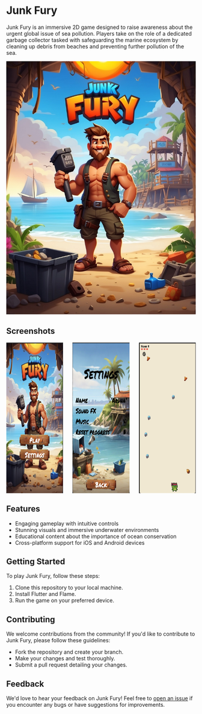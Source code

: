 # Junk Fury

Junk Fury is an immersive 2D game designed to raise awareness about the urgent global issue of sea pollution. Players take on the role of a dedicated garbage collector tasked with safeguarding the marine ecosystem by cleaning up debris from beaches and preventing further pollution of the sea.

![Junk Fury Banner](assets/images/home_background.jpg)

## Screenshots

<div style="display: flex; justify-content: space-between;">
    <img src="./doc/ss1.png" alt="Gameplay Screenshot 1" style="width: 30%; height: 400px;">
    <img src="./doc/ss2.png" alt="Gameplay Screenshot 2" style="width: 30%; height: 400px;">
    <img src="./doc/ss3.png" alt="Gameplay Screenshot 3" style="width: 30%; height: 400px;">
</div>


## Features

- Engaging gameplay with intuitive controls
- Stunning visuals and immersive underwater environments
- Educational content about the importance of ocean conservation
- Cross-platform support for iOS and Android devices

## Getting Started

To play Junk Fury, follow these steps:

1. Clone this repository to your local machine.
2. Install Flutter and Flame.
3. Run the game on your preferred device.

## Contributing

We welcome contributions from the community! If you'd like to contribute to Junk Fury, please follow these guidelines:

- Fork the repository and create your branch.
- Make your changes and test thoroughly.
- Submit a pull request detailing your changes.

## Feedback

We'd love to hear your feedback on Junk Fury! Feel free to [open an issue](https://github.com/arunanuwantha/junk_fury/issues) if you encounter any bugs or have suggestions for improvements.

